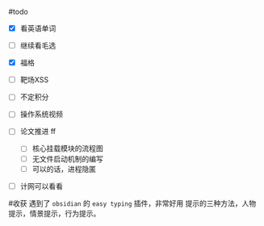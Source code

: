 #todo

- [x] 看英语单词
- [ ] 继续看毛选
- [x] 福格
- [ ] 靶场XSS
- [ ] 不定积分
- [ ] 操作系统视频
- [ ] 论文推进 ff
	- [ ] 核心挂载模块的流程图
	- [ ] 无文件启动机制的编写
	- [ ] 可以的话，进程隐匿
- [ ] 计网可以看看


#收获
遇到了 `obsidian` 的 `easy typing` 插件，非常好用
提示的三种方法，人物提示，情景提示，行为提示。